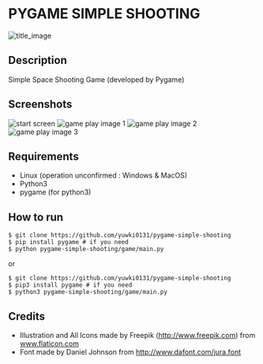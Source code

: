 # PYGAME SIMPLE SHOOTING

![title_image](https://github.com/yuwki0131/pygame-simple-shooting/raw/master/pictures/title_img.png=256x)

## Description

 Simple Space Shooting Game (developed by Pygame)

## Screenshots

![start screen](https://github.com/yuwki0131/pygame-simple-shooting/raw/master/pictures/start_screen.png=256x)
![game play image 1](https://github.com/yuwki0131/pygame-simple-shooting/raw/master/pictures/game_play.png=256x)
![game play image 2](https://github.com/yuwki0131/pygame-simple-shooting/raw/master/pictures/game_play2.png=256x)
![game play image 3](https://github.com/yuwki0131/pygame-simple-shooting/raw/master/pictures/game_play3.png=256x)

## Requirements

* Linux (operation unconfirmed : Windows & MacOS)
* Python3
* pygame (for python3)

## How to run

```
$ git clone https://github.com/yuwki0131/pygame-simple-shooting
$ pip install pygame # if you need
$ python pygame-simple-shooting/game/main.py
```

or

```
$ git clone https://github.com/yuwki0131/pygame-simple-shooting
$ pip3 install pygame # if you need
$ python3 pygame-simple-shooting/game/main.py
```

## Credits
* Illustration and All Icons made by Freepik (http://www.freepik.com) from www.flaticon.com
* Font made by Daniel Johnson from http://www.dafont.com/jura.font
